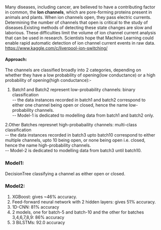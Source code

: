 Many diseases, including cancer, are believed to have a contributing factor in common, the **Ion channels**, which are pore-forming proteins present in animals and plants. When ion channels open, they pass electric currents. Determining the number of channels that open is critical to the study of diseases.Existing methods of detecting these state changes are slow and laborious. These difficulties limit the volume of ion channel current analysis that can be used in research. Scientists hope that Machine Learning could enable rapid automatic detection of ion channel current events in raw data.  
https://www.kaggle.com/c/liverpool-ion-switching/  

#### Approach:  
The channels are classified broadly into 2 categories, depending on whether they have a low probability of opening(low conductance) or a high probability of opening(high conductance):-  

1. Batch1 and Batch2 represent low-probability channels: binary classification  
  -- the data instances recorded in batch1 and batch2 correspond to either one channel being open or closed, hence the name          low-probability channels.  
  -- Model-1 is dedicated to modelling data from batch1 and batch2 only.  
  
2.Other Batches represnet high-probabaility channels: multi-class classification  
  -- the data instances recorded in batch3 upto batch10 correspond to either multiple channels, upto 10 being open, or none          being open i.e. closed, hence the name high-probability channels.  
  -- Model-2 is dedicated to modelling data from batch3 until batch10.  
  

### Model1: 
  DecisionTree classifying a channel as either open or closed.
### Model2:  
  1. XGBoost: gives ~46% accuracy.  
  2. Feed-forward neural network with 2 hidden layers: gives 51% accuracy.  
  3. 1D-CNN: 81% accuracy  
  4. 2 models, one for batch-5 and batch-10 and the other for batches 3,4,6,7,8,9: 86% accuracy  
  5. 3 BiLSTMs: 92.0 accuracy  
  
  
